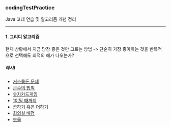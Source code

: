 ### codingTestPractice
Java 코테 연습 및 알고리즘 개념 정리

---

#### 1. 그리디 알고리즘
현재 상황에서 지금 당장 좋은 것만 고르는 방법 -> 단순히 가장 좋아하는 것을 반복적으로 선택해도 최적의 해가 나오는가?

##### 예시)
- [거스름돈 문제](https://github.com/jeein2222/codingTestPractice/blob/main/ndb/greedy_imple/Sol02.java)
- [큰수의 법칙](https://github.com/jeein2222/codingTestPractice/blob/main/ndb/greedy_imple/Sol01.java)
- [숫자카드게임](https://github.com/jeein2222/codingTestPractice/blob/main/ndb/greedy_imple/Sol03.java)
- [1이될 때까지](https://github.com/jeein2222/codingTestPractice/blob/main/ndb/greedy_imple/Sol04.java)
- [곱하기 혹은 더하기](https://github.com/jeein2222/codingTestPractice/blob/main/ndb/greedy_imple/Sol5.java)
- [회의실 배정](https://github.com/jeein2222/codingTestPractice/blob/main/ndb/greedy_imple/Bj01.java)
- [보물](https://github.com/jeein2222/codingTestPractice/blob/main/ndb/greedy_imple/Bj02.java)

